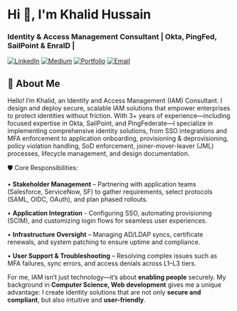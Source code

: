 # Hi 👋, I'm Khalid Hussain

### Identity & Access Management Consultant | Okta, PingFed, SailPoint & EnraID |

[![LinkedIn](https://img.shields.io/badge/LinkedIn-Connect-%230077B5?style=for-the-badge&logo=linkedin)](https://www.linkedin.com/in/iam-khalidhussain/)
[![Medium](https://img.shields.io/badge/Medium-Follow-%23000000?style=for-the-badge&logo=medium)](https://medium.com/@khalid.ghulbi22)
[![Portfolio](https://img.shields.io/badge/Portfolio-Visit-%23FFA500?style=for-the-badge)](https://khalidhussain.live)
[![Email](https://img.shields.io/badge/Email-Contact%20Me-%23D14836?style=for-the-badge&logo=gmail)](mailto:work.khalidhussain@gmail.com)

## 🔐 About Me

Hello! I’m Khalid, an Identity and Access Management (IAM) Consultant. I design and deploy secure, scalable IAM solutions that empower enterprises to protect identities without friction. With 3+ years of experience—including focused expertise in Okta, SailPoint, and PingFederate—I specialize in implementing comprehensive identity solutions, from SSO integrations and MFA enforcement to application onboarding, provisioning & deprovisioning, policy violation handling, SoD enforcement, joiner-mover-leaver (JML) processes, lifecycle management, and design documentation.


🛡️ Core Responsibilities:

• **Stakeholder Management** – Partnering with application teams (Salesforce, ServiceNow, SF) to gather requirements, select protocols (SAML, OIDC, OAuth), and plan phased rollouts.

• **Application Integration** - Configuring SSO, automating provisioning (SCIM), and customizing login flows for seamless user experiences.

• **Infrastructure Oversight** – Managing AD/LDAP syncs, certificate renewals, and system patching to ensure uptime and compliance.

• **User Support & Troubleshooting** – Resolving complex issues such as MFA failures, sync errors, and access denials across L1–L3 tiers.

For me, IAM isn’t just technology—it’s about **enabling people** securely. My background in **Computer Science, Web development** gives me a unique advantage: I create identity solutions that are not only **secure and compliant**, but also intuitive and **user-friendly**.




